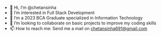 - 👋 Hi, I’m @chetansinha
- 👀 I’m interested in Full Stack Development
- 🌱 I’m a 2023 BCA Graduate specialized in Information Technology 
- 💞️ I’m looking to collaborate on basic projects to improve my coding skills
- 📫 How to reach me: Send me a mail on chetansinha691@gmail.com

<!---
Immortal06/Immortal06 is a ✨ special ✨ repository because its `README.md` (this file) appears on your GitHub profile.
You can click the Preview link to take a look at your changes.
--->
